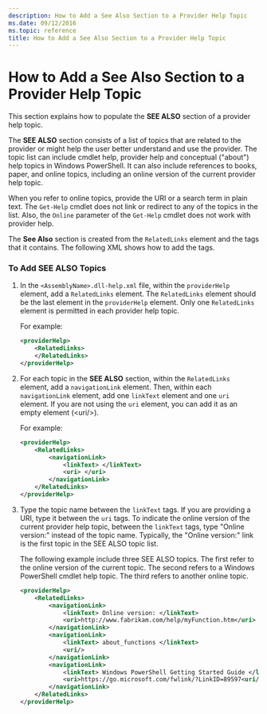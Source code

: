 ```yaml
---
description: How to Add a See Also Section to a Provider Help Topic
ms.date: 09/12/2016
ms.topic: reference
title: How to Add a See Also Section to a Provider Help Topic
---
```

# How to Add a See Also Section to a Provider Help Topic

This section explains how to populate the **SEE ALSO** section of a provider help topic.

The **SEE ALSO** section consists of a list of topics that are related to the provider or might help
the user better understand and use the provider. The topic list can include cmdlet help, provider
help and conceptual ("about") help topics in Windows PowerShell. It can also include references to
books, paper, and online topics, including an online version of the current provider help topic.

When you refer to online topics, provide the URI or a search term in plain text. The `Get-Help`
cmdlet does not link or redirect to any of the topics in the list. Also, the `Online` parameter of
the `Get-Help` cmdlet does not work with provider help.

The **See Also** section is created from the `RelatedLinks` element and the tags that it contains.
The following XML shows how to add the tags.

### To Add SEE ALSO Topics

1. In the `<AssemblyName>.dll-help.xml` file, within the `providerHelp` element, add a
   `RelatedLinks` element. The `RelatedLinks` element should be the last element in the
   `providerHelp` element. Only one `RelatedLinks` element is permitted in each provider help topic.

   For example:

    ```xml
    <providerHelp>
        <RelatedLinks>
        </RelatedLinks>
    </providerHelp>
    ```

1. For each topic in the **SEE ALSO** section, within the `RelatedLinks` element, add a
   `navigationLink` element. Then, within each `navigationLink` element, add one `linkText` element
   and one `uri` element. If you are not using the `uri` element, you can add it as an empty element
   (\<uri/>).

   For example:

    ```xml
    <providerHelp>
        <RelatedLinks>
            <navigationLink>
                <linkText> </linkText>
                <uri> </uri>
            </navigationLink>
        </RelatedLinks>
    </providerHelp>
    ```

1. Type the topic name between the `linkText` tags. If you are providing a URI, type it between the
   `uri` tags. To indicate the online version of the current provider help topic, between the
   `linkText` tags, type "Online version:" instead of the topic name. Typically, the "Online
   version:" link is the first topic in the SEE ALSO topic list.

   The following example include three SEE ALSO topics. The first refer to the online version of the
   current topic. The second refers to a Windows PowerShell cmdlet help topic. The third refers to
   another online topic.

    ```xml
    <providerHelp>
        <RelatedLinks>
            <navigationLink>
                <linkText> Online version: </linkText>
                <uri>http://www.fabrikam.com/help/myFunction.htm</uri>
            </navigationLink>
            <navigationLink>
                <linkText> about_functions </linkText>
                <uri/>
            </navigationLink>
            <navigationLink>
                <linkText> Windows PowerShell Getting Started Guide </linkText>
                <uri>https://go.microsoft.com/fwlink/?LinkID=89597<uri/>
            </navigationLink>
        </RelatedLinks>
    </providerHelp>
    ```
